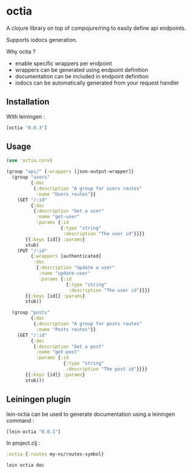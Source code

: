 # octia

A clojure library on top of compojure/ring to easily define api endpoints.

Supports iodocs generation.

Why octia ?
* enable specific wrappers per endpoint
* wrappers can be generated using endpoint definition
* documentation can be included in endpoint definition
* iodocs can be automatically generated from your request handler

## Installation

With leiningen :
```clojure
[octia "0.0.3"]
```

## Usage

```clojure
(use 'octia.core)

(group "api/" {:wrappers [json-output-wrapper]}
  (group "users"
         {:doc
          {:description "A group for users routes"
           :name "Users routes"}}
    (GET "/:id"
         {:doc
          {:description "Get a user"
           :name "get-user"
           :params {:id
                    {:type "string"
                     :description "The user id"}}}}
       {{:keys [id]} :params}
       stub)
    (PUT "/:id"
         {:wrappers [authenticated]
          :doc
           {:description "Update a user"
            :name "update-user"
            :params {:id
                      {:type "string"
                       :description "The user id"}}}}
       {{:keys [id]} :params}
       stub))

  (group "posts"
         {:doc
          {:description "A group for posts routes"
           :name "Posts routes"}}
    (GET "/:id"
         {:doc
          {:description "Get a post"
           :name "get-post"
           :params {:id
                     {:type "string"
                      :description "The post id"}}}}
       {{:keys [id]} :params}
       stub)))
```

## Leiningen plugin
lein-octia can be used to generate documentation using a leiningen command :

```clojure
[lein-octia "0.0.1"]
```
In project.clj :
```clojure
:octia {:routes my-ns/routes-symbol}
```

```
lein octia doc
```
